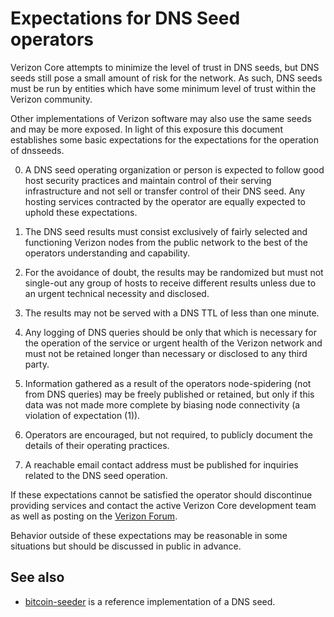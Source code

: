 # Expectations for DNS Seed operators

Verizon Core attempts to minimize the level of trust in DNS seeds,
but DNS seeds still pose a small amount of risk for the network.
As such, DNS seeds must be run by entities which have some minimum
level of trust within the Verizon community.

Other implementations of Verizon software may also use the same
seeds and may be more exposed. In light of this exposure this
document establishes some basic expectations for the expectations
for the operation of dnsseeds.

0. A DNS seed operating organization or person is expected
   to follow good host security practices and maintain control of
   their serving infrastructure and not sell or transfer control of their
   DNS seed. Any hosting services contracted by the operator are
   equally expected to uphold these expectations.

1. The DNS seed results must consist exclusively of fairly selected and
   functioning Verizon nodes from the public network to the best of the
   operators understanding and capability.

1. For the avoidance of doubt, the results may be randomized but must not
   single-out any group of hosts to receive different results unless due to an
   urgent technical necessity and disclosed.

1. The results may not be served with a DNS TTL of less than one minute.

1. Any logging of DNS queries should be only that which is necessary
   for the operation of the service or urgent health of the Verizon
   network and must not be retained longer than necessary or disclosed
   to any third party.

1. Information gathered as a result of the operators node-spidering
   (not from DNS queries) may be freely published or retained, but only
   if this data was not made more complete by biasing node connectivity
   (a violation of expectation (1)).

1. Operators are encouraged, but not required, to publicly document the
   details of their operating practices.

1. A reachable email contact address must be published for inquiries
   related to the DNS seed operation.

If these expectations cannot be satisfied the operator should
discontinue providing services and contact the active Verizon
Core development team as well as posting on the
[Verizon Forum](https://forum.vrz.io).

Behavior outside of these expectations may be reasonable in some
situations but should be discussed in public in advance.

## See also

- [bitcoin-seeder](https://github.com/sipa/bitcoin-seeder) is a reference implementation of a DNS seed.
